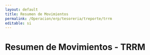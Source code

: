 ```yaml
---
layout: default
title: Resumen de Movimientos
permalink: /Operacion/erp/tesoreria/treporte/trrm
editable: si
---
```


# Resumen de Movimientos - TRRM








